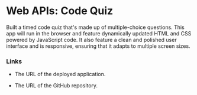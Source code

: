 # Web APIs: Code Quiz

Built a timed code quiz that's made up of multiple-choice questions. This app will run in the browser and feature dynamically updated HTML and CSS powered by JavaScript code. It also feature a clean and polished user interface and is responsive, ensuring that it adapts to multiple screen sizes.

### Links

*   The URL of the deployed application.

*   The URL of the GitHub repository.
